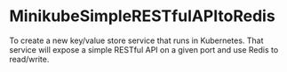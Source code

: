 # MinikubeSimpleRESTfulAPItoRedis
To create a new key/value store service that runs in Kubernetes. That service will expose a simple RESTful API on a given port and use Redis to read/write.
